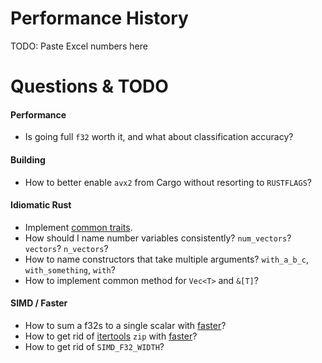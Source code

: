 
# Performance History

TODO: Paste Excel numbers here



# Questions & TODO                                               


#### Performance

 * Is going full `f32` worth it, and what about classification accuracy?


#### Building

 * How to better enable `avx2` from Cargo without resorting to `RUSTFLAGS`?


#### Idiomatic Rust

 * Implement [common traits](https://doc.rust-lang.org/1.0.0/style/features/traits/common.html). 
 * How should I name number variables consistently? `num_vectors`? `vectors`? `n_vectors`?   
 * How to name constructors that take multiple arguments? `with_a_b_c`, `with_something`, `with`?
 * How to implement common method for `Vec<T>` and `&[T]`?   


#### SIMD / Faster 

 * How to sum a f32s to a single scalar with [faster](https://github.com/AdamNiederer/faster)?
 * How to get rid of [itertools](https://github.com/bluss/rust-itertools) `zip` with [faster](https://github.com/AdamNiederer/faster)?
 * How to get rid of `SIMD_F32_WIDTH`?
